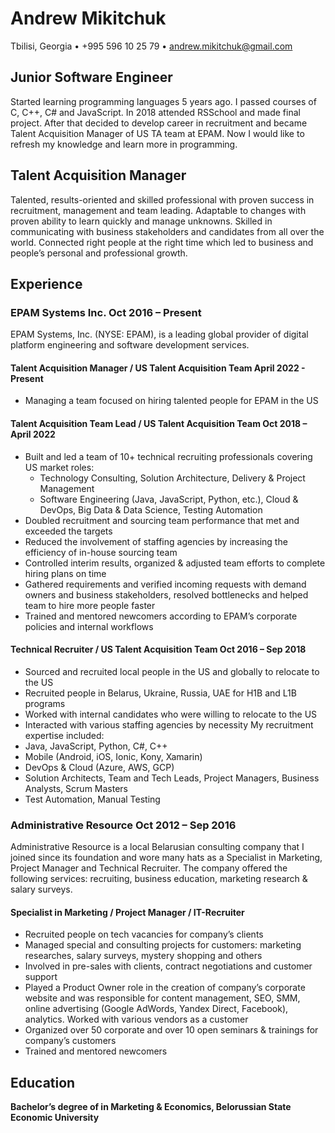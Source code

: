 # Andrew Mikitchuk

Tbilisi, Georgia • +995 596 10 25 79 • andrew.mikitchuk@gmail.com


## Junior Software Engineer

Started learning programming languages 5 years ago. I passed courses of C, C++, C# and JavaScript. In 2018 attended RSSchool and made final project. After that decided to develop career in recruitment and became Talent Acquisition Manager of US TA team at EPAM. Now I would like to refresh my knowledge and learn more in programming. 

## Talent Acquisition Manager

Talented, results-oriented and skilled professional with proven success in recruitment, management and team leading. Adaptable to changes with proven ability to learn quickly and manage unknowns. Skilled in communicating with business stakeholders and candidates from all over the world. Connected right people at the right time which led to business and people’s personal and professional growth.


## Experience

### EPAM Systems Inc. 	Oct 2016 – Present

EPAM Systems, Inc. (NYSE: EPAM), is a leading global provider of digital platform engineering and software development services.

#### Talent Acquisition Manager / US Talent Acquisition Team	April 2022 - Present
* Managing a team focused on hiring talented people for EPAM in the US
#### Talent Acquisition Team Lead / US Talent Acquisition Team	Oct 2018 – April 2022
* Built and led a team of 10+ technical recruiting professionals covering US market roles:  
    * Technology Consulting, Solution Architecture, Delivery & Project Management
    * Software Engineering (Java, JavaScript, Python, etc.), Cloud & DevOps, Big Data & Data Science, Testing Automation
* Doubled recruitment and sourcing team performance that met and exceeded the targets 
* Reduced the involvement of staffing agencies by increasing the efficiency of in-house sourcing team
* Controlled interim results, organized & adjusted team efforts to complete hiring plans on time
* Gathered requirements and verified incoming requests with demand owners and business stakeholders, resolved bottlenecks and helped team to hire more people faster
* Trained and mentored newcomers according to EPAM’s corporate policies and internal workflows

#### Technical Recruiter / US Talent Acquisition Team	Oct 2016 – Sep 2018
* Sourced and recruited local people in the US and globally to relocate to the US
* Recruited people in Belarus, Ukraine, Russia, UAE for H1B and L1B programs
* Worked with internal candidates who were willing to relocate to the US
* Interacted with various staffing agencies by necessity
My recruitment expertise included:
* Java, JavaScript, Python, C#, C++
* Mobile (Android, iOS, Ionic, Kony, Xamarin)
* DevOps & Cloud (Azure, AWS, GCP)
* Solution Architects, Team and Tech Leads, Project Managers, Business Analysts, Scrum Masters
* Test Automation, Manual Testing


### Administrative Resource	Oct 2012 – Sep 2016

Administrative Resource is a local Belarusian consulting company that I joined since its foundation and wore many hats as a Specialist in Marketing, Project Manager and Technical Recruiter. The company offered the following services: recruiting, business education, marketing research & salary surveys.

#### Specialist in Marketing / Project Manager / IT-Recruiter
* Recruited people on tech vacancies for company’s clients 
* Managed special and consulting projects for customers: marketing researches, salary surveys, mystery shopping and others
* Involved in pre-sales with clients, contract negotiations and customer support
* Played a Product Owner role in the creation of company’s corporate website and was responsible for content management, SEO, SMM, online advertising (Google AdWords, Yandex Direct, Facebook), analytics. Worked with various vendors as a customer
* Organized over 50 corporate and over 10 open seminars & trainings for company’s customers
* Trained and mentored newcomers

## Education

**Bachelor’s degree of in Marketing & Economics, Belorussian State Economic University**